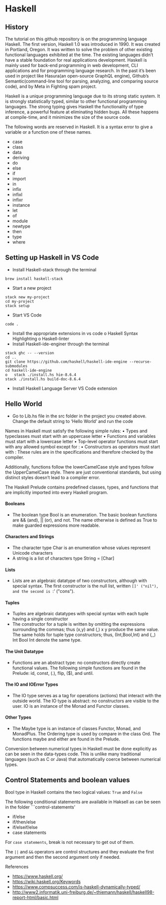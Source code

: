 # Haskell

## History

The tutorial on this github repository is on the programming language Haskell. The first version, Haskell 1.0 was introduced in 1990. It was created in Portland, Oregon. It was written to solve the problem of other existing functional languages exhibited at the time. The existing languages didn’t have a stable foundation for real applications development. Haskell is mainly used for back-end programming in web development, CLI applications and for programming language research. In the past it’s been used in project like Hasura(an open-source GraphQL engine), Github’s Semantic(command-line tool for parsing, analyzing, and comparing source code), and by Meta in Fighting spam project. 

Haskell is a unique programming language due to its strong static system.  It is strongly statistically typed, similar to other functional programming languages. The strong typing gives Haskell the functionality of type inference, a powerful feature at eliminating hidden bugs. All these happens at compile-time, and it minimizes the size of the source code. 

The following words are reserved in Haskell. It is a syntax error to give a variable or a function one of these names. 
- case 
- class 
- data 
- deriving 
- do 
- else 
- if 
- import 
- in 
- infix 
- infixl 
- infixr 
- instance 
- let
- of 
- module 
- newtype 
- then 
- type 
- where





## Setting up Haskell in VS Code

-	Install Haskell-stack through the terminal
```
brew install haskell-stack
```
-	Start a new project 
```
stack new my-project
cd my-project
stack setup
```
-	Start VS Code
```
code .
```
-	Install the appropriate extensions in vs code
o	Haskell Syntax Highlighting
o	Haskell-linter
-	Install Haskell-ide-enginer through the terminal
```
stack ghc -- --version
cd ..
git clone https://github.com/haskell/haskell-ide-engine --recurse-submodules
cd haskell-ide-engine
o	stack ./install.hs hie-8.6.4
stack ./install.hs build-doc-8.6.4
```
-	Install Haskell Language Server VS Code extension

## Hello World
-	Go to Lib.hs file in the src folder in the project you created above. Change the default string to ‘Hello World’ and run the code



Names in Haskell must satisfy the following simple rules:
•	Types and typeclasses must start with an uppercase letter
•	Functions and variables must start with a lowercase letter
•	Top-level operator functions must start with any allowed symbol except for :
•	Constructors as operators must start with :
These rules are in the specifications and therefore checked by the compiler. 

Additionally, functions follow the lowerCamelCase style and types follow the UpperCamelCase style. There are just conventional standards, but using distinct styles doesn’t lead to a compiler error. 

The Haskell Prelude contains predefined classes, types, and functions that are implicitly imported into every Haskell program.

#### Booleans
  -	The boolean type Bool is an enumeration. The basic boolean functions are && (and), || (or), and not. The name otherwise is defined as True to make guarded expressions more readable.
#### 	Characters and Strings
  -	The character type Char is an enumeration whose values represent Unicode characters
  -	A string is a list of characters
      type  String  =  [Char]
#### Lists
  -	Lists are an algebraic datatype of two constructors, although with special syntax. The first constructor is the null list, written `[]' ("nil"), and the second is `:' ("cons"). 
#### 	Tuples
  -	Tuples are algebraic datatypes with special syntax with each tuple having a single constructor
  - The constructor for a tuple is written by omitting the expressions surrounding the commas; thus (x,y) and (,) x y produce the same value. The same holds for tuple type constructors; thus, (Int,Bool,Int) and (,,) Int Bool Int denote the same type.
#### 	The Unit Datatype
  -	Functions are an abstract type: no constructors directly create functional values. The following simple functions are found in the Prelude: id, const, (.), flip, ($), and until.
#### 	The IO and IOError Types
  -	The IO type serves as a tag for operations (actions) that interact with the outside world. The IO type is abstract: no constructors are visible to the user. IO is an instance of the Monad and Functor classes. 
#### Other Types
  - The Maybe type is an instance of classes Functor, Monad, and MonadPlus. The Ordering type is used by compare in the class Ord. The functions maybe and either are found in the Prelude.

Conversion between numerical types in Haskell must be done explicitly as can be seen in the data-types code. This is unlike many traditional languages (such as C or Java) that automatically coerce between numerical types.

## Control Statements and boolean values

Bool type in Haskell contains the two logical values: ```True``` and ```False```

The following conditional statements are available in Haksell as can be seen in the folder ```control-statements'
- if/else
- if/then/else
- if/elseif/else
- case statements

For ```case statements```, break is not necessary to get out of them.

The ```||``` and ```&&``` operators are control structures and they evaluate the first argument and then the second argument only if needed. 




References
- https://www.haskell.org/
- https://wiki.haskell.org/Keywords
- https://www.compsuccess.com/is-haskell-dynamically-typed/
- http://www2.informatik.uni-freiburg.de/~thiemann/haskell/haskell98-report-html/basic.html


